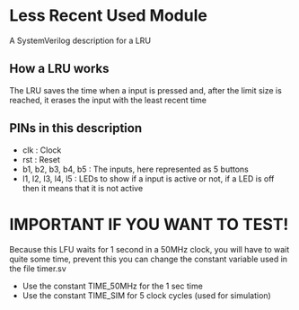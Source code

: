 # Less Recent Used Module

A SystemVerilog description for a LRU

## How a LRU works

The LRU saves the time when a input is pressed and, after the limit size is reached, it erases the input with the least recent time

## PINs in this description

- clk : Clock
- rst : Reset
- b1, b2, b3, b4, b5 : The inputs, here represented as 5 buttons
- l1, l2, l3, l4, l5 : LEDs to show if a input is active or not, if a LED is off then it means that it is not active

# IMPORTANT IF YOU WANT TO TEST!

Because this LFU waits for 1 second in a 50MHz clock, you will have to wait quite some time, prevent this you can change the constant variable used in the file timer.sv

- Use the constant TIME_50MHz for the 1 sec time
- Use the constant TIME_SIM for 5 clock cycles (used for simulation)
